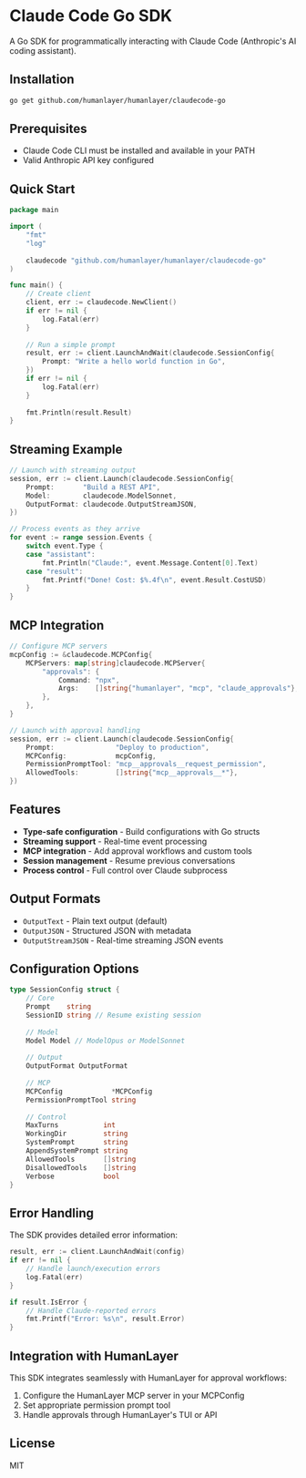 # Claude Code Go SDK

A Go SDK for programmatically interacting with Claude Code (Anthropic's AI coding assistant).

## Installation

```bash
go get github.com/humanlayer/humanlayer/claudecode-go
```

## Prerequisites

- Claude Code CLI must be installed and available in your PATH
- Valid Anthropic API key configured

## Quick Start

```go
package main

import (
    "fmt"
    "log"
    
    claudecode "github.com/humanlayer/humanlayer/claudecode-go"
)

func main() {
    // Create client
    client, err := claudecode.NewClient()
    if err != nil {
        log.Fatal(err)
    }
    
    // Run a simple prompt
    result, err := client.LaunchAndWait(claudecode.SessionConfig{
        Prompt: "Write a hello world function in Go",
    })
    if err != nil {
        log.Fatal(err)
    }
    
    fmt.Println(result.Result)
}
```

## Streaming Example

```go
// Launch with streaming output
session, err := client.Launch(claudecode.SessionConfig{
    Prompt:       "Build a REST API",
    Model:        claudecode.ModelSonnet,
    OutputFormat: claudecode.OutputStreamJSON,
})

// Process events as they arrive
for event := range session.Events {
    switch event.Type {
    case "assistant":
        fmt.Println("Claude:", event.Message.Content[0].Text)
    case "result":
        fmt.Printf("Done! Cost: $%.4f\n", event.Result.CostUSD)
    }
}
```

## MCP Integration

```go
// Configure MCP servers
mcpConfig := &claudecode.MCPConfig{
    MCPServers: map[string]claudecode.MCPServer{
        "approvals": {
            Command: "npx",
            Args:    []string{"humanlayer", "mcp", "claude_approvals"},
        },
    },
}

// Launch with approval handling
session, err := client.Launch(claudecode.SessionConfig{
    Prompt:               "Deploy to production",
    MCPConfig:            mcpConfig,
    PermissionPromptTool: "mcp__approvals__request_permission",
    AllowedTools:         []string{"mcp__approvals__*"},
})
```

## Features

- **Type-safe configuration** - Build configurations with Go structs
- **Streaming support** - Real-time event processing
- **MCP integration** - Add approval workflows and custom tools
- **Session management** - Resume previous conversations
- **Process control** - Full control over Claude subprocess

## Output Formats

- `OutputText` - Plain text output (default)
- `OutputJSON` - Structured JSON with metadata
- `OutputStreamJSON` - Real-time streaming JSON events

## Configuration Options

```go
type SessionConfig struct {
    // Core
    Prompt    string
    SessionID string // Resume existing session
    
    // Model
    Model Model // ModelOpus or ModelSonnet
    
    // Output
    OutputFormat OutputFormat
    
    // MCP
    MCPConfig            *MCPConfig
    PermissionPromptTool string
    
    // Control
    MaxTurns           int
    WorkingDir         string
    SystemPrompt       string
    AppendSystemPrompt string
    AllowedTools       []string
    DisallowedTools    []string
    Verbose            bool
}
```

## Error Handling

The SDK provides detailed error information:

```go
result, err := client.LaunchAndWait(config)
if err != nil {
    // Handle launch/execution errors
    log.Fatal(err)
}

if result.IsError {
    // Handle Claude-reported errors
    fmt.Printf("Error: %s\n", result.Error)
}
```

## Integration with HumanLayer

This SDK integrates seamlessly with HumanLayer for approval workflows:

1. Configure the HumanLayer MCP server in your MCPConfig
2. Set appropriate permission prompt tool
3. Handle approvals through HumanLayer's TUI or API

## License

MIT